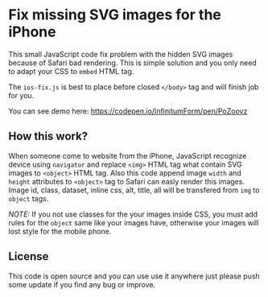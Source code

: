 # Fix missing SVG images for the iPhone

This small JavaScript code fix problem with the hidden SVG images because of Safari bad rendering. This is simple solution and you only need to adapt your CSS to `embed` HTML tag.

The `ios-fix.js` is best to place before closed `</body>` tag and will finish job for you.

You can see demo here: https://codepen.io/InfinitumForm/pen/PoZoovz

## How this work?

When someone come to website from the iPhone, JavaScript recognize device using `navigator` and replace `<img>` HTML tag what contain SVG images to `<object>` HTML tag. Also this code append image `width` and `height` attributes to `<object>` tag to Safari can easly render this images. Image id, class, dataset, inline css, alt, title, all will be transfered from `img` to `object` tags.

*NOTE:* If you not use classes for the your images inside CSS, you must add rules for the `object` same like your images have, otherwise your images will lost style for the mobile phone.

## License

This code is open source and you can use use it anywhere just please push some update if you find any bug or improve.
